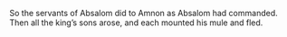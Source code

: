 So the servants of Absalom did to Amnon as Absalom had commanded. Then all the king’s sons arose, and each mounted his mule and fled.
